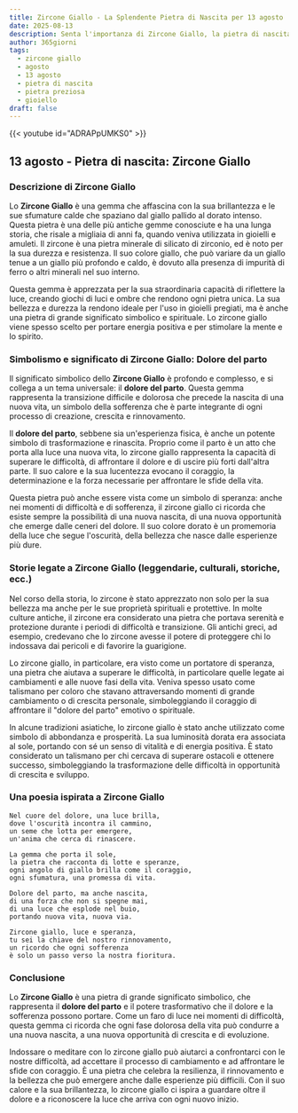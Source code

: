 ```yaml
---
title: Zircone Giallo - La Splendente Pietra di Nascita per 13 agosto
date: 2025-08-13
description: Senta l'importanza di Zircone Giallo, la pietra di nascita di 13 agosto che simboleggia Dolore del parto. Lasci che la sua bellezza e il suo significato illuminino la sua giornata.
author: 365giorni
tags:
  - zircone giallo
  - agosto
  - 13 agosto
  - pietra di nascita
  - pietra preziosa
  - gioiello
draft: false
---
```


{{< youtube id="ADRAPpUMKS0" >}}

## 13 agosto - Pietra di nascita: Zircone Giallo

### Descrizione di Zircone Giallo

Lo **Zircone Giallo** è una gemma che affascina con la sua brillantezza e le sue sfumature calde che spaziano dal giallo pallido al dorato intenso. Questa pietra è una delle più antiche gemme conosciute e ha una lunga storia, che risale a migliaia di anni fa, quando veniva utilizzata in gioielli e amuleti. Il zircone è una pietra minerale di silicato di zirconio, ed è noto per la sua durezza e resistenza. Il suo colore giallo, che può variare da un giallo tenue a un giallo più profondo e caldo, è dovuto alla presenza di impurità di ferro o altri minerali nel suo interno.

Questa gemma è apprezzata per la sua straordinaria capacità di riflettere la luce, creando giochi di luci e ombre che rendono ogni pietra unica. La sua bellezza e durezza la rendono ideale per l'uso in gioielli pregiati, ma è anche una pietra di grande significato simbolico e spirituale. Lo zircone giallo viene spesso scelto per portare energia positiva e per stimolare la mente e lo spirito.

### Simbolismo e significato di Zircone Giallo: Dolore del parto

Il significato simbolico dello **Zircone Giallo** è profondo e complesso, e si collega a un tema universale: il **dolore del parto**. Questa gemma rappresenta la transizione difficile e dolorosa che precede la nascita di una nuova vita, un simbolo della sofferenza che è parte integrante di ogni processo di creazione, crescita e rinnovamento.

Il **dolore del parto**, sebbene sia un'esperienza fisica, è anche un potente simbolo di trasformazione e rinascita. Proprio come il parto è un atto che porta alla luce una nuova vita, lo zircone giallo rappresenta la capacità di superare le difficoltà, di affrontare il dolore e di uscire più forti dall'altra parte. Il suo calore e la sua lucentezza evocano il coraggio, la determinazione e la forza necessarie per affrontare le sfide della vita.

Questa pietra può anche essere vista come un simbolo di speranza: anche nei momenti di difficoltà e di sofferenza, il zircone giallo ci ricorda che esiste sempre la possibilità di una nuova nascita, di una nuova opportunità che emerge dalle ceneri del dolore. Il suo colore dorato è un promemoria della luce che segue l'oscurità, della bellezza che nasce dalle esperienze più dure.

### Storie legate a Zircone Giallo (leggendarie, culturali, storiche, ecc.)

Nel corso della storia, lo zircone è stato apprezzato non solo per la sua bellezza ma anche per le sue proprietà spirituali e protettive. In molte culture antiche, il zircone era considerato una pietra che portava serenità e protezione durante i periodi di difficoltà e transizione. Gli antichi greci, ad esempio, credevano che lo zircone avesse il potere di proteggere chi lo indossava dai pericoli e di favorire la guarigione.

Lo zircone giallo, in particolare, era visto come un portatore di speranza, una pietra che aiutava a superare le difficoltà, in particolare quelle legate ai cambiamenti e alle nuove fasi della vita. Veniva spesso usato come talismano per coloro che stavano attraversando momenti di grande cambiamento o di crescita personale, simboleggiando il coraggio di affrontare il "dolore del parto" emotivo o spirituale.

In alcune tradizioni asiatiche, lo zircone giallo è stato anche utilizzato come simbolo di abbondanza e prosperità. La sua luminosità dorata era associata al sole, portando con sé un senso di vitalità e di energia positiva. È stato considerato un talismano per chi cercava di superare ostacoli e ottenere successo, simboleggiando la trasformazione delle difficoltà in opportunità di crescita e sviluppo.

### Una poesia ispirata a Zircone Giallo

```
Nel cuore del dolore, una luce brilla,
dove l'oscurità incontra il cammino,
un seme che lotta per emergere,
un'anima che cerca di rinascere.

La gemma che porta il sole,
la pietra che racconta di lotte e speranze,
ogni angolo di giallo brilla come il coraggio,
ogni sfumatura, una promessa di vita.

Dolore del parto, ma anche nascita,
di una forza che non si spegne mai,
di una luce che esplode nel buio,
portando nuova vita, nuova via.

Zircone giallo, luce e speranza,
tu sei la chiave del nostro rinnovamento,
un ricordo che ogni sofferenza
è solo un passo verso la nostra fioritura.
```

### Conclusione

Lo **Zircone Giallo** è una pietra di grande significato simbolico, che rappresenta il **dolore del parto** e il potere trasformativo che il dolore e la sofferenza possono portare. Come un faro di luce nei momenti di difficoltà, questa gemma ci ricorda che ogni fase dolorosa della vita può condurre a una nuova nascita, a una nuova opportunità di crescita e di evoluzione.

Indossare o meditare con lo zircone giallo può aiutarci a confrontarci con le nostre difficoltà, ad accettare il processo di cambiamento e ad affrontare le sfide con coraggio. È una pietra che celebra la resilienza, il rinnovamento e la bellezza che può emergere anche dalle esperienze più difficili. Con il suo calore e la sua brillantezza, lo zircone giallo ci ispira a guardare oltre il dolore e a riconoscere la luce che arriva con ogni nuovo inizio.